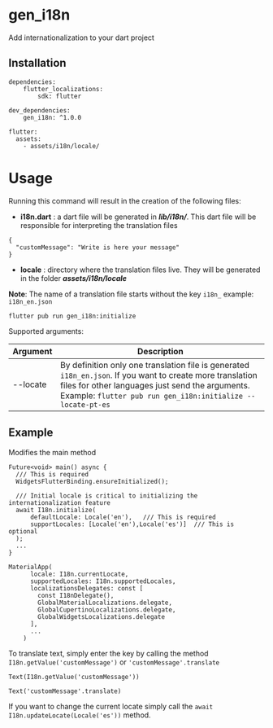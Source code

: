 # gen_i18n
Add internationalization to your dart project

## Installation
```
dependencies:
    flutter_localizations:
        sdk: flutter 

dev_dependencies:
    gen_i18n: ^1.0.0

flutter: 
  assets:
    - assets/i18n/locale/
```
# Usage
Running this command will result in the creation of the following files: 

- **i18n.dart** : a dart file will be generated in ***lib/i18n/***. This dart file will be responsible for interpreting the translation files
```
{
  "customMessage": "Write is here your message"
}
```
- **locale** : directory where the translation files live. They will be generated in the folder ***assets/i18n/locale***

**Note**: The name of a translation file starts without the key `i18n_` example: `i18n_en.json`
```
flutter pub run gen_i18n:initialize
```

Supported arguments:

| Argument    | Description                                                                                                                                                                                                                |
|-------------|----------------------------------------------------------------------------------------------------------------------------------------------------------------------------------------------------------------------------|
| --locate    | By definition only one translation file is generated `i18n_en.json`. If you want to create more translation files for other languages just send the arguments. Example: `flutter pub run gen_i18n:initialize --locate-pt-es` |

## Example
Modifies the main method
```
Future<void> main() async {
  /// This is required
  WidgetsFlutterBinding.ensureInitialized();
  
  /// Initial locale is critical to initializing the internationalization feature
  await I18n.initialize(
      defaultLocale: Locale('en'),   /// This is required
      supportLocales: [Locale('en'),Locale('es')]  /// This is optional
  );
  ...
}
```

```
MaterialApp( 
      locale: I18n.currentLocate,
      supportedLocales: I18n.supportedLocales,
      localizationsDelegates: const [
        const I18nDelegate(),
        GlobalMaterialLocalizations.delegate,
        GlobalCupertinoLocalizations.delegate,
        GlobalWidgetsLocalizations.delegate
      ],
      ...
    )
```
To translate text, simply enter the key by calling the method `I18n.getValue('customMessage')` or `'customMessage'.translate`
```
Text(I18n.getValue('customMessage'))
```

```
Text('customMessage'.translate)
```

If you want to change the current locate simply call the `await I18n.updateLocate(Locale('es'))` method.

